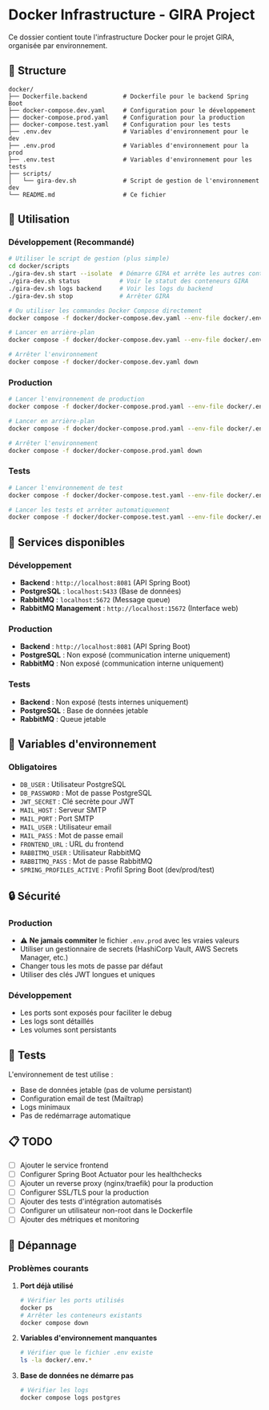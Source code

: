 # Docker Infrastructure - GIRA Project

Ce dossier contient toute l'infrastructure Docker pour le projet GIRA, organisée par environnement.

## 📁 Structure

```
docker/
├── Dockerfile.backend          # Dockerfile pour le backend Spring Boot
├── docker-compose.dev.yaml     # Configuration pour le développement
├── docker-compose.prod.yaml    # Configuration pour la production
├── docker-compose.test.yaml    # Configuration pour les tests
├── .env.dev                    # Variables d'environnement pour le dev
├── .env.prod                   # Variables d'environnement pour la prod
├── .env.test                   # Variables d'environnement pour les tests
├── scripts/
│   └── gira-dev.sh             # Script de gestion de l'environnement dev
└── README.md                   # Ce fichier
```

## 🚀 Utilisation

### Développement (Recommandé)
```bash
# Utiliser le script de gestion (plus simple)
cd docker/scripts
./gira-dev.sh start --isolate  # Démarre GIRA et arrête les autres conteneurs
./gira-dev.sh status           # Voir le statut des conteneurs GIRA
./gira-dev.sh logs backend     # Voir les logs du backend
./gira-dev.sh stop             # Arrêter GIRA

# Ou utiliser les commandes Docker Compose directement
docker compose -f docker/docker-compose.dev.yaml --env-file docker/.env.dev up --build

# Lancer en arrière-plan
docker compose -f docker/docker-compose.dev.yaml --env-file docker/.env.dev up -d --build

# Arrêter l'environnement
docker compose -f docker/docker-compose.dev.yaml down
```

### Production
```bash
# Lancer l'environnement de production
docker compose -f docker/docker-compose.prod.yaml --env-file docker/.env.prod up --build

# Lancer en arrière-plan
docker compose -f docker/docker-compose.prod.yaml --env-file docker/.env.prod up -d --build

# Arrêter l'environnement
docker compose -f docker/docker-compose.prod.yaml down
```

### Tests
```bash
# Lancer l'environnement de test
docker compose -f docker/docker-compose.test.yaml --env-file docker/.env.test up --build

# Lancer les tests et arrêter automatiquement
docker compose -f docker/docker-compose.test.yaml --env-file docker/.env.test up --build --abort-on-container-exit
```

## 🔧 Services disponibles

### Développement
- **Backend** : `http://localhost:8081` (API Spring Boot)
- **PostgreSQL** : `localhost:5433` (Base de données)
- **RabbitMQ** : `localhost:5672` (Message queue)
- **RabbitMQ Management** : `http://localhost:15672` (Interface web)

### Production
- **Backend** : `http://localhost:8081` (API Spring Boot)
- **PostgreSQL** : Non exposé (communication interne uniquement)
- **RabbitMQ** : Non exposé (communication interne uniquement)

### Tests
- **Backend** : Non exposé (tests internes uniquement)
- **PostgreSQL** : Base de données jetable
- **RabbitMQ** : Queue jetable

## 📝 Variables d'environnement

### Obligatoires
- `DB_USER` : Utilisateur PostgreSQL
- `DB_PASSWORD` : Mot de passe PostgreSQL
- `JWT_SECRET` : Clé secrète pour JWT
- `MAIL_HOST` : Serveur SMTP
- `MAIL_PORT` : Port SMTP
- `MAIL_USER` : Utilisateur email
- `MAIL_PASS` : Mot de passe email
- `FRONTEND_URL` : URL du frontend
- `RABBITMQ_USER` : Utilisateur RabbitMQ
- `RABBITMQ_PASS` : Mot de passe RabbitMQ
- `SPRING_PROFILES_ACTIVE` : Profil Spring Boot (dev/prod/test)

## 🔒 Sécurité

### Production
- ⚠️ **Ne jamais commiter** le fichier `.env.prod` avec les vraies valeurs
- Utiliser un gestionnaire de secrets (HashiCorp Vault, AWS Secrets Manager, etc.)
- Changer tous les mots de passe par défaut
- Utiliser des clés JWT longues et uniques

### Développement
- Les ports sont exposés pour faciliter le debug
- Les logs sont détaillés
- Les volumes sont persistants

## 🧪 Tests

L'environnement de test utilise :
- Base de données jetable (pas de volume persistant)
- Configuration email de test (Mailtrap)
- Logs minimaux
- Pas de redémarrage automatique

## 📋 TODO

- [ ] Ajouter le service frontend
- [ ] Configurer Spring Boot Actuator pour les healthchecks
- [ ] Ajouter un reverse proxy (nginx/traefik) pour la production
- [ ] Configurer SSL/TLS pour la production
- [ ] Ajouter des tests d'intégration automatisés
- [ ] Configurer un utilisateur non-root dans le Dockerfile
- [ ] Ajouter des métriques et monitoring

## 🐛 Dépannage

### Problèmes courants

1. **Port déjà utilisé**
   ```bash
   # Vérifier les ports utilisés
   docker ps
   # Arrêter les conteneurs existants
   docker compose down
   ```

2. **Variables d'environnement manquantes**
   ```bash
   # Vérifier que le fichier .env existe
   ls -la docker/.env.*
   ```

3. **Base de données ne démarre pas**
   ```bash
   # Vérifier les logs
   docker compose logs postgres
   ```